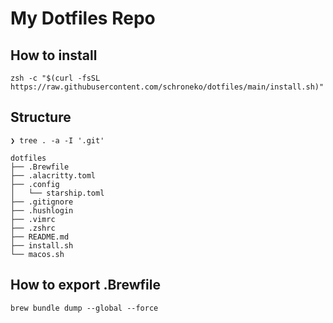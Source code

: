 # My Dotfiles Repo

## How to install

```
zsh -c "$(curl -fsSL https://raw.githubusercontent.com/schroneko/dotfiles/main/install.sh)"
```

## Structure

```
❯ tree . -a -I '.git'

dotfiles
├── .Brewfile
├── .alacritty.toml
├── .config
│   └── starship.toml
├── .gitignore
├── .hushlogin
├── .vimrc
├── .zshrc
├── README.md
├── install.sh
└── macos.sh
```

## How to export .Brewfile

```
brew bundle dump --global --force
```
